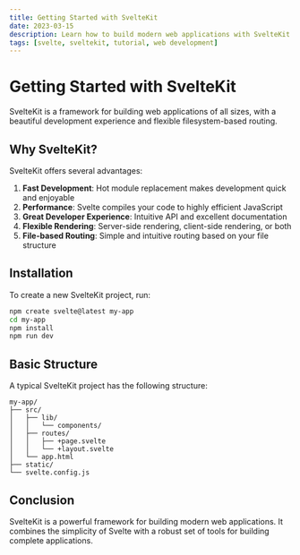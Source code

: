 ```yaml
---
title: Getting Started with SvelteKit
date: 2023-03-15
description: Learn how to build modern web applications with SvelteKit
tags: [svelte, sveltekit, tutorial, web development]
---
```


# Getting Started with SvelteKit

SvelteKit is a framework for building web applications of all sizes, with a beautiful development experience and flexible filesystem-based routing.

## Why SvelteKit?

SvelteKit offers several advantages:

1. **Fast Development**: Hot module replacement makes development quick and enjoyable
2. **Performance**: Svelte compiles your code to highly efficient JavaScript
3. **Great Developer Experience**: Intuitive API and excellent documentation
4. **Flexible Rendering**: Server-side rendering, client-side rendering, or both
5. **File-based Routing**: Simple and intuitive routing based on your file structure

## Installation

To create a new SvelteKit project, run:

```bash
npm create svelte@latest my-app
cd my-app
npm install
npm run dev
```

## Basic Structure

A typical SvelteKit project has the following structure:

```
my-app/
├── src/
│   ├── lib/
│   │   └── components/
│   ├── routes/
│   │   ├── +page.svelte
│   │   └── +layout.svelte
│   └── app.html
├── static/
└── svelte.config.js
```

## Conclusion

SvelteKit is a powerful framework for building modern web applications. It combines the simplicity of Svelte with a robust set of tools for building complete applications. 